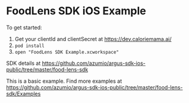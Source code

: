 # FoodLens SDK iOS Example

To get started: 

1. Get your clientId and clientSecret at https://dev.caloriemama.ai/
2. `pod install`
3. `open "FoodLens SDK Example.xcworkspace"`


SDK details at https://github.com/azumio/argus-sdk-ios-public/tree/master/food-lens-sdk

This is a basic example. Find more examples at https://github.com/azumio/argus-sdk-ios-public/tree/master/food-lens-sdk/Examples
